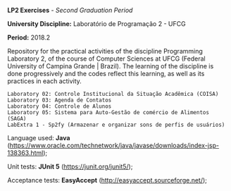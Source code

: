 **LP2 Exercises** - *Second Graduation Period*

**University Discipline:** Laboratório de Programação 2 - UFCG

**Period:** 2018.2

Repository for the practical activities of the discipline Programming Laboratory 2, of the course of Computer Sciences at UFCG (Federal University of Campina Grande | Brazil). The learning of the discipline is done progressively and the codes reflect this learning, as well as its practices in each activity.

	Laboratory 02: Controle Institucional da Situação Acadêmica (COISA)
	Laboratory 03: Agenda de Contatos
	Laboratory 04: Controle de Alunos
	Laboratory 05: Sistema para Auto-Gestão de comércio de Alimentos (SAGA)
	LabExtra 1 - Sp2fy (Armazenar e organizar sons de perfis de usuários)

Language used: **Java** (https://www.oracle.com/technetwork/java/javase/downloads/index-jsp-138363.html);

Unit tests: **JUnit 5** (https://junit.org/junit5/);

Acceptance tests: **EasyAccept** (http://easyaccept.sourceforge.net/);

